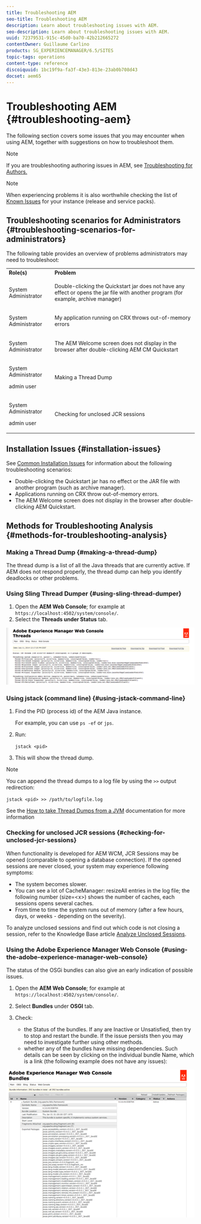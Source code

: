 ```yaml
---
title: Troubleshooting AEM
seo-title: Troubleshooting AEM
description: Learn about troubleshooting issues with AEM.
seo-description: Learn about troubleshooting issues with AEM.
uuid: 72379531-915c-45d0-ba70-42b212665272
contentOwner: Guillaume Carlino
products: SG_EXPERIENCEMANAGER/6.5/SITES
topic-tags: operations
content-type: reference
discoiquuid: 1bc19f9a-fa3f-43e3-813e-23ab0b708d43
docset: aem65
---
```


# Troubleshooting AEM {#troubleshooting-aem}

The following section covers some issues that you may encounter when using AEM, together with suggestions on how to troubleshoot them.

>[!NOTE]
>
>If you are troubleshooting authoring issues in AEM, see [Troubleshooting for Authors.](/help/sites-authoring/troubleshooting.md)

>[!NOTE]
>
>When experiencing problems it is also worthwhile checking the list of [Known Issues](/help/release-notes/known-issues.md) for your instance (release and service packs).

## Troubleshooting scenarios for Administrators {#troubleshooting-scenarios-for-administrators}

The following table provides an overview of problems administrators may need to troubleshoot:

<table>
 <tbody>
  <tr>
   <td><strong>Role(s)</strong></td>
   <td><strong>Problem </strong></td>
  </tr>
  <tr>
   <td>System Administrator</td>
   <td><p>Double-clicking the Quickstart jar does not have any effect or opens the jar file with another program (for example, archive manager)</p> </td>
  </tr>
  <tr>
   <td><p>System Administrator</p> </td>
   <td><p>My application running on CRX throws out-of-memory errors</p> </td>
  </tr>
  <tr>
   <td><p>System Administrator</p> </td>
   <td><p>The AEM Welcome screen does not display in the browser after double-clicking AEM CM Quickstart</p> </td>
  </tr>
  <tr>
   <td><p>System Administrator</p> <p>admin user</p> </td>
   <td><p>Making a Thread Dump</p> </td>
  </tr>
  <tr>
   <td><p>System Administrator</p> <p>admin user</p> </td>
   <td><p>Checking for unclosed JCR sessions</p> </td>
  </tr>
 </tbody>
</table>

## Installation Issues {#installation-issues}

See [Common Installation Issues](/help/sites-deploying/troubleshooting.md#common-installation-issues) for information about the following troubleshooting scenarios:

* Double-clicking the Quickstart jar has no effect or the JAR file with another program (such as archive manager).
* Applications running on CRX throw out-of-memory errors.
* The AEM Welcome screen does not display in the browser after double-clicking AEM Quickstart.

## Methods for Troubleshooting Analysis {#methods-for-troubleshooting-analysis}

### Making a Thread Dump {#making-a-thread-dump}

The thread dump is a list of all the Java threads that are currently active. If AEM does not respond properly, the thread dump can help you identify deadlocks or other problems.

### Using Sling Thread Dumper {#using-sling-thread-dumper}

1. Open the **AEM Web Console**; for example at `https://localhost:4502/system/console/`.
1. Select the **Threads **under** Status** tab.

![screen_shot_2012-02-13at43925pm](assets/screen_shot_2012-02-13at43925pm.png)

### Using jstack (command line) {#using-jstack-command-line}

1. Find the PID (process id) of the AEM Java instance.

   For example, you can use `ps -ef` or `jps`.

1. Run:

   `jstack <pid>`

1. This will show the thread dump.

>[!NOTE]
>
>You can append the thread dumps to a log file by using the `>>` output redirection:
>
>`jstack <pid> >> /path/to/logfile.log`

See the [How to take Thread Dumps from a JVM](https://helpx.adobe.com/cq/kb/TakeThreadDump.html) documentation for more information

### Checking for unclosed JCR sessions {#checking-for-unclosed-jcr-sessions}

When functionality is developed for AEM WCM, JCR Sessions may be opened (comparable to opening a database connection). If the opened sessions are never closed, your system may experience following symptoms:

* The system becomes slower.
* You can see a lot of CacheManager: resizeAll entries in the log file; the following number (size=&lt;x&gt;) shows the number of caches, each sessions opens several caches.
* From time to time the system runs out of memory (after a few hours, days, or weeks - depending on the severity).

To analyze unclosed sessions and find out which code is not closing a session, refer to the Knowledge Base article [Analyze Unclosed Sessions](https://helpx.adobe.com/crx/kb/AnalyzeUnclosedSessions.html).

### Using the Adobe Experience Manager Web Console {#using-the-adobe-experience-manager-web-console}

The status of the OSGi bundles can also give an early indication of possible issues.

1. Open the **AEM Web Console**; for example at `https://localhost:4502/system/console/`.
1. Select **Bundles** under **OSGI** tab.
1. Check:

    * the Status of the bundles. If any are Inactive or Unsatisfied, then try to stop and restart the bundle. If the issue persists then you may need to investigate further using other methods.
    * whether any of the bundles have missing dependencies. Such details can be seen by clicking on the individual bundle Name, which is a link (the following example does not have any issues):

![screen_shot_2012-02-13at44706pm](assets/screen_shot_2012-02-13at44706pm.png)

